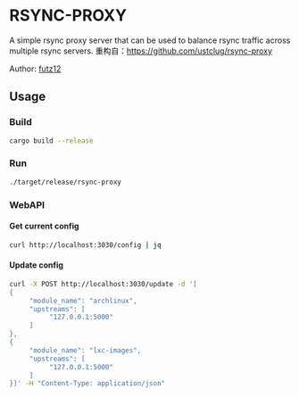 # RSYNC-PROXY

A simple rsync proxy server that can be used to balance rsync traffic across multiple rsync servers.
重构自：https://github.com/ustclug/rsync-proxy

Author: [futz12](https://www.github.com/futz12)

## Usage

### Build

```bash
cargo build --release
```

### Run

```bash
./target/release/rsync-proxy
```

### WebAPI

#### Get current config

```bash
curl http://localhost:3030/config | jq
```

#### Update config

```bash
curl -X POST http://localhost:3030/update -d '[
{
     "module_name": "archlinux",
     "upstreams": [
          "127.0.0.1:5000"
     ]
},
{
     "module_name": "lxc-images",
     "upstreams": [
          "127.0.0.1:5000"
     ]
}]' -H "Content-Type: application/json"
```
